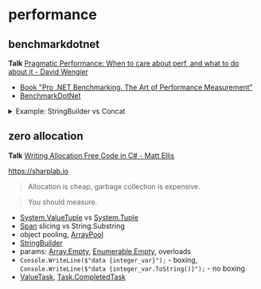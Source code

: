 # performance

## benchmarkdotnet

**Talk** [Pragmatic Performance: When to care about perf, and what to do about it - David Wengier](https://www.youtube.com/watch?v=24qazsRnc40&list=PL03Lrmd9CiGe9QtFC8LRRqknzpKgcrWpe&index=71&t=1705s)
- [Book "Pro .NET Benchmarking. The Art of Performance Measurement"](https://www.apress.com/gp/book/9781484249406)
- [BenchmarkDotNet](https://github.com/dotnet/BenchmarkDotNet)

<details><summary>Example: StringBuilder vs Concat</summary>
<p>

```csharp
class Program
{
    static void Main()
    {
        var summary = BenchmarkRunner.Run<Test>();
    }
}

[MemoryDiagnoser]
public class Test
{
    private string[] _data;

    [GlobalSetup]
    public void GlobalSetup()
    {
        int count = 100;
        _data = new string[count];
        for (int i = 0; i < count; i++)
        {
            _data[i] = Guid.NewGuid().ToString();
        }
    }

    
    [Benchmark]
    public string Naive()
    {
        string result = string.Empty;
        for (int i = 0; i < _data.Length; i++)
        {
            result += _data[i];
        }

        return result;
    }

    [Benchmark]
    public string WithStringBuilder()
    {
        var result = new StringBuilder();
        for (int i = 0; i < _data.Length; i++)
        {
            result.Append(_data[i]);
        }

        return result.ToString();
    }
}
```

|            Method |      Mean |   Gen 0 | Gen 1 | Gen 2 | Allocated |
|------------------ |----------:|--------:|------:|------:|----------:|
|             Naive | 41.016 us | 87.3413 |     - |     - |  358.1 KB |
| WithStringBuilder |  2.911 us |  4.0703 |     - |     - |   16.7 KB |
>1 us - 1 Microsecond (0.000001 sec)

</p>
</details>

## zero allocation

**Talk** [Writing Allocation Free Code in C# - Matt Ellis](https://www.youtube.com/watch?v=nK54s84xRRs&list=PL03Lrmd9CiGe9QtFC8LRRqknzpKgcrWpe&index=17&t=0s)

https://sharplab.io

> Allocation is cheap, garbage collection is expensive.

>You should measure.

- [System.ValueTuple](https://docs.microsoft.com/en-us/dotnet/api/system.valuetuple?view=netframework-4.8) vs [System.Tuple](https://docs.microsoft.com/en-us/dotnet/api/system.tuple?view=netframework-4.8)
- [Span<T>](https://docs.microsoft.com/en-us/dotnet/api/system.span-1?view=netstandard-2.1) slicing vs String.Substring
- object pooling, [ArrayPool<T>](https://adamsitnik.com/Array-Pool/)
- [StringBuilder](https://docs.microsoft.com/en-us/dotnet/api/system.text.stringbuilder?view=netframework-4.8)
- params: [Array.Empty<T>](https://docs.microsoft.com/en-us/dotnet/api/system.array.empty?view=netframework-4.8), [Enumerable.Empty<T>](https://docs.microsoft.com/en-us/dotnet/api/system.linq.enumerable.empty?view=netframework-4.8), overloads
- `Console.WriteLine($"data {integer_var}");` - boxing, `Console.WriteLine($"data {integer_var.ToString()}");` - no boxing
- [ValueTask](https://devblogs.microsoft.com/dotnet/understanding-the-whys-whats-and-whens-of-valuetask), [Task.CompletedTask](https://docs.microsoft.com/en-us/dotnet/api/system.threading.tasks.task.completedtask?view=netframework-4.8)
